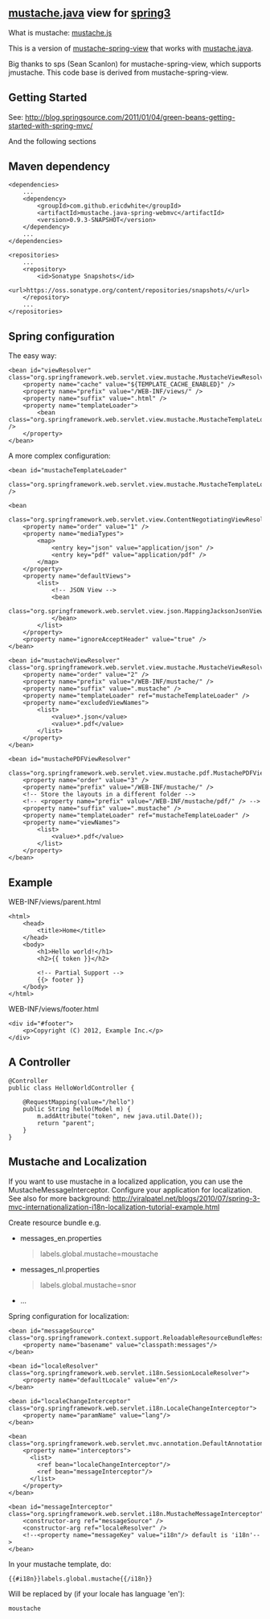 [mustache.java](https://github.com/spullara/mustache.java) view for [spring3](http://static.springsource.org/spring/docs/3.0.x/spring-framework-reference/html/mvc.html)
---------------------------
What is mustache: [mustache.js](http://mustache.github.com/mustache.5.html)

This is a version of [mustache-spring-view](https://github.com/sps/mustache-spring-view) that
 works with [mustache.java](https://github.com/spullara/mustache.java).

Big thanks to sps (Sean Scanlon) for mustache-spring-view, which supports
jmustache.  This code base is derived from mustache-spring-view.

Getting Started
-----------------
See: http://blog.springsource.com/2011/01/04/green-beans-getting-started-with-spring-mvc/

And the following sections

Maven dependency
-----------------


    <dependencies>
        ...
        <dependency>
            <groupId>com.github.ericdwhite</groupId>
	        <artifactId>mustache.java-spring-webmvc</artifactId>
            <version>0.9.3-SNAPSHOT</version>
        </dependency>
        ...
    </dependencies>
    
    <repositories>
    	...
  		<repository>
    		<id>Sonatype Snapshots</id>
    		<url>https://oss.sonatype.org/content/repositories/snapshots/</url>
  		</repository>
  		...
	</repositories>

Spring configuration
-------------
The easy way:

    <bean id="viewResolver" class="org.springframework.web.servlet.view.mustache.MustacheViewResolver">
        <property name="cache" value="${TEMPLATE_CACHE_ENABLED}" />
        <property name="prefix" value="/WEB-INF/views/" />
        <property name="suffix" value=".html" />
        <property name="templateLoader">
            <bean class="org.springframework.web.servlet.view.mustache.MustacheTemplateLoader"" />
        </property>
    </bean>
    
A more complex configuration:

	<bean id="mustacheTemplateLoader"
		class="org.springframework.web.servlet.view.mustache.MustacheTemplateLoader" />
		
	<bean
		class="org.springframework.web.servlet.view.ContentNegotiatingViewResolver">
		<property name="order" value="1" />
		<property name="mediaTypes">
			<map>
				<entry key="json" value="application/json" />
				<entry key="pdf" value="application/pdf" />
			</map>
		</property>
		<property name="defaultViews">
			<list>
				<!-- JSON View -->
				<bean
					class="org.springframework.web.servlet.view.json.MappingJacksonJsonView">
				</bean>
			</list>
		</property>
		<property name="ignoreAcceptHeader" value="true" />
	</bean>

	<bean id="mustacheViewResolver" class="org.springframework.web.servlet.view.mustache.MustacheViewResolver">
		<property name="order" value="2" />
		<property name="prefix" value="/WEB-INF/mustache/" />
		<property name="suffix" value=".mustache" />
		<property name="templateLoader" ref="mustacheTemplateLoader" />
		<property name="excludedViewNames">
			<list>
				<value>*.json</value>
				<value>*.pdf</value>
			</list>
		</property>
	</bean>

	<bean id="mustachePDFViewResolver"
		class="org.springframework.web.servlet.view.mustache.pdf.MustachePDFViewResolver">
		<property name="order" value="3" />
		<property name="prefix" value="/WEB-INF/mustache/" />
		<!-- Store the layouts in a different folder -->
		<!-- <property name="prefix" value="/WEB-INF/mustache/pdf/" /> -->
		<property name="suffix" value=".mustache" />
		<property name="templateLoader" ref="mustacheTemplateLoader" />
		<property name="viewNames">
			<list>
				<value>*.pdf</value>
			</list>
		</property>
	</bean>
    
Example
-------------
WEB-INF/views/parent.html

    <html>
        <head>
            <title>Home</title>
        </head>
        <body>
            <h1>Hello world!</h1>
            <h2>{{ token }}</h2>
            
            <!-- Partial Support -->
            {{> footer }}
        </body>
    </html>

WEB-INF/views/footer.html
    
    <div id="#footer">
        <p>Copyright (C) 2012, Example Inc.</p>
    </div>

A Controller
-------------

    @Controller
    public class HelloWorldController {
    
    	@RequestMapping(value="/hello")
    	public String hello(Model m) {
    		m.addAttribute("token", new java.util.Date());
    		return "parent";
    	}
    }


Mustache and Localization
-------------
If you want to use mustache in a localized application, you can use the MustacheMessageInterceptor.
Configure your application for localization.
See also for more background: http://viralpatel.net/blogs/2010/07/spring-3-mvc-internationalization-i18n-localization-tutorial-example.html

Create resource bundle e.g.
* messages_en.properties
    > labels.global.mustache=moustache
* messages_nl.properties
    > labels.global.mustache=snor
* ...

Spring configuration for localization:

    <bean id="messageSource" class="org.springframework.context.support.ReloadableResourceBundleMessageSource">
        <property name="basename" value="classpath:messages"/>
    </bean>

    <bean id="localeResolver" class="org.springframework.web.servlet.i18n.SessionLocaleResolver">
        <property name="defaultLocale" value="en"/>
    </bean>

    <bean id="localeChangeInterceptor" class="org.springframework.web.servlet.i18n.LocaleChangeInterceptor">
        <property name="paramName" value="lang"/>
    </bean>

    <bean class="org.springframework.web.servlet.mvc.annotation.DefaultAnnotationHandlerMapping">
        <property name="interceptors">
          <list>
            <ref bean="localeChangeInterceptor"/>
            <ref bean="messageInterceptor"/>
          </list>
        </property>
    </bean>

    <bean id="messageInterceptor" class="org.springframework.web.servlet.i18n.MustacheMessageInterceptor">
        <constructor-arg ref="messageSource" />
        <constructor-arg ref="localeResolver" />
        <!--<property name="messageKey" value="i18n"/> default is 'i18n'-->
    </bean>

In your mustache template, do:

    {{#i18n}}labels.global.mustache{{/i18n}}

Will be replaced by (if your locale has language 'en'):

    moustache




